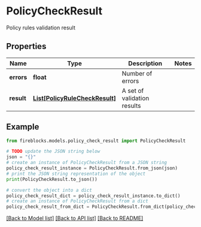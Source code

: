 # PolicyCheckResult

Policy rules validation result

## Properties

Name | Type | Description | Notes
------------ | ------------- | ------------- | -------------
**errors** | **float** | Number of errors | 
**result** | [**List[PolicyRuleCheckResult]**](PolicyRuleCheckResult.md) | A set of validation results | 

## Example

```python
from fireblocks.models.policy_check_result import PolicyCheckResult

# TODO update the JSON string below
json = "{}"
# create an instance of PolicyCheckResult from a JSON string
policy_check_result_instance = PolicyCheckResult.from_json(json)
# print the JSON string representation of the object
print(PolicyCheckResult.to_json())

# convert the object into a dict
policy_check_result_dict = policy_check_result_instance.to_dict()
# create an instance of PolicyCheckResult from a dict
policy_check_result_from_dict = PolicyCheckResult.from_dict(policy_check_result_dict)
```
[[Back to Model list]](../README.md#documentation-for-models) [[Back to API list]](../README.md#documentation-for-api-endpoints) [[Back to README]](../README.md)


